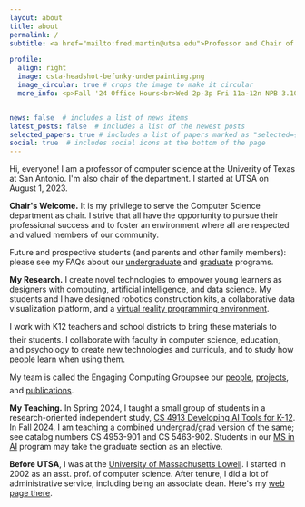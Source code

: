 ```yaml
---
layout: about
title: about
permalink: /
subtitle: <a href="mailto:fred.martin@utsa.edu">Professor and Chair of Computer Science – fred.martin@utsa.edu</a>

profile:
  align: right
  image: csta-headshot-befunky-underpainting.png
  image_circular: true # crops the image to make it circular
  more_info: <p>Fall '24 Office Hours<br>Wed 2p-3p Fri 11a-12n NPB 3.108D Main Campus<br>Tue 2p-3p San Pedro I Downtown <a href="mailto:fred.martin@utsa.edu?subject=office hours appointment request">email for appointment</a></p>


news: false  # includes a list of news items
latest_posts: false  # includes a list of the newest posts
selected_papers: true # includes a list of papers marked as "selected={true}"
social: true  # includes social icons at the bottom of the page
---
```


Hi, everyone! I am a professor of computer science
at the Univerity of Texas at San Antonio. I'm also chair of the
department. I started at UTSA on August 1, 2023.



**Chair's Welcome.** It is my privilege to serve the Computer
Science department as chair. I strive that all have the opportunity to
pursue their professional success and to foster an environment where
all are respected and valued members of our community.

Future and prospective students (and parents and other family
members): please see my FAQs about our [undergraduate](undergrad) and
[graduate](grad) programs.


**My Research.** I create novel technologies to empower young
learners as designers with computing, artificial intelligence, and
data science. My students and I have designed robotics construction
kits, a collaborative data visualization platform, and a [virtual
reality programming environment](https://learnmyr.org).

I work with K&#150;12 teachers and school districts to bring these
materials to their students. I collaborate with faculty in computer
science, education, and psychology to create new technologies and
curricula, and to study how people learn when using them.

My team is called the Engaging Computing Group&#151;see our
[people](people), [projects](projects), and [publications](publications).



**My Teaching.** In Spring 2024, I taught a small group of students in
  a research-oriented independent study, [CS 4913 Developing AI Tools
  for K-12](teaching/DevelopingAITools). In Fall 2024, I am
  teaching a combined undergrad/grad version of the same; see catalog
  numbers CS 4953-901 and CS 5463-902. Students in our [MS in
  AI](https://future.utsa.edu/programs/master/artificial-intelligence/)
  program may take the graduate section as an elective.




**Before UTSA**, I was at the [University of Massachusetts
Lowell](https://www.uml.edu). I started in 2002 as an asst. prof. of
computer science. After tenure, I did a lot of administrative service,
including being an associate dean. Here's my [web page
there](https://www.cs.uml.edu/~fredm).
